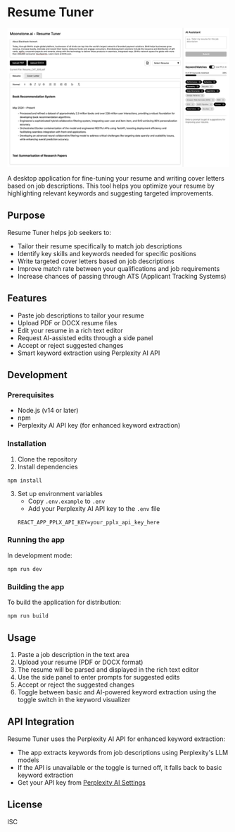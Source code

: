 # Resume Tuner

![Resume Tuner Interface](./assets/image.png)

A desktop application for fine-tuning your resume and writing cover letters based on job descriptions. This tool helps you optimize your resume by highlighting relevant keywords and suggesting targeted improvements.

## Purpose

Resume Tuner helps job seekers to:
- Tailor their resume specifically to match job descriptions
- Identify key skills and keywords needed for specific positions
- Write targeted cover letters based on job descriptions
- Improve match rate between your qualifications and job requirements
- Increase chances of passing through ATS (Applicant Tracking Systems)

## Features

- Paste job descriptions to tailor your resume
- Upload PDF or DOCX resume files
- Edit your resume in a rich text editor
- Request AI-assisted edits through a side panel
- Accept or reject suggested changes
- Smart keyword extraction using Perplexity AI API

## Development

### Prerequisites

- Node.js (v14 or later)
- npm
- Perplexity AI API key (for enhanced keyword extraction)

### Installation

1. Clone the repository
2. Install dependencies
```
npm install
```
3. Set up environment variables
   - Copy `.env.example` to `.env`
   - Add your Perplexity AI API key to the `.env` file
   ```
   REACT_APP_PPLX_API_KEY=your_pplx_api_key_here
   ```

### Running the app

In development mode:
```
npm run dev
```

### Building the app

To build the application for distribution:
```
npm run build
```

## Usage

1. Paste a job description in the text area
2. Upload your resume (PDF or DOCX format)
3. The resume will be parsed and displayed in the rich text editor
4. Use the side panel to enter prompts for suggested edits
5. Accept or reject the suggested changes
6. Toggle between basic and AI-powered keyword extraction using the toggle switch in the keyword visualizer

## API Integration

Resume Tuner uses the Perplexity AI API for enhanced keyword extraction:

- The app extracts keywords from job descriptions using Perplexity's LLM models
- If the API is unavailable or the toggle is turned off, it falls back to basic keyword extraction
- Get your API key from [Perplexity AI Settings](https://www.perplexity.ai/settings/api)

## License

ISC 